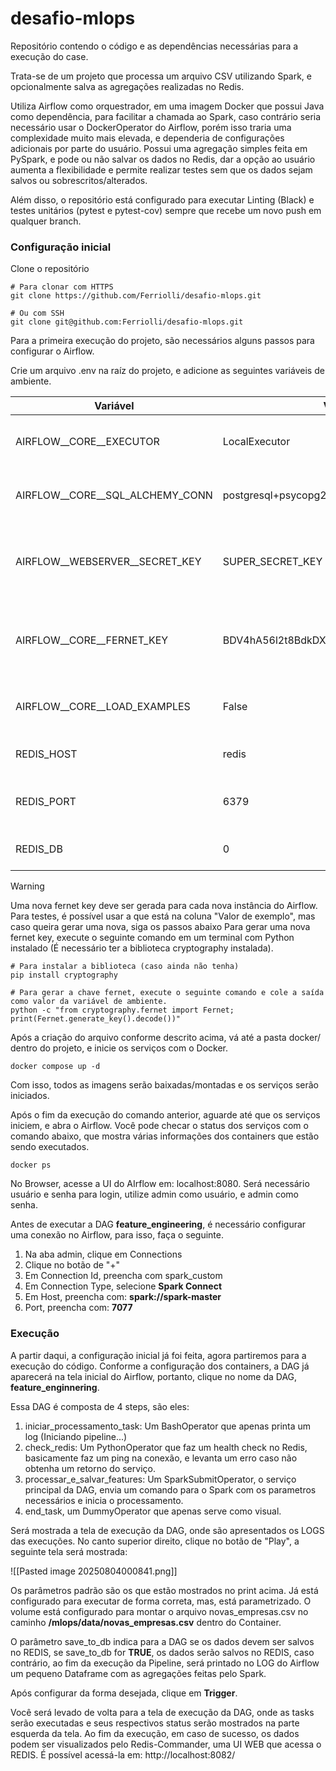 
# desafio-mlops
Repositório contendo o código e as dependências necessárias para a execução do case.

Trata-se de um projeto que processa um arquivo CSV utilizando Spark, e opcionalmente salva as agregações realizadas no Redis.

Utiliza Airflow como orquestrador, em uma imagem Docker que possui Java como dependência, para facilitar a chamada ao Spark, caso contrário seria necessário usar o DockerOperator do Airflow, porém isso traria uma complexidade muito mais elevada, e dependeria de configurações adicionais por parte do usuário.
Possui uma agregação simples feita em PySpark, e pode ou não salvar os dados no Redis, dar a opção ao usuário aumenta a flexibilidade e permite realizar testes sem que os dados sejam salvos ou sobrescritos/alterados.

Além disso, o repositório está configurado para executar Linting (Black) e testes unitários (pytest e pytest-cov) sempre que recebe um novo push em qualquer branch.
### Configuração inicial

Clone o repositório

```
# Para clonar com HTTPS
git clone https://github.com/Ferriolli/desafio-mlops.git

# Ou com SSH
git clone git@github.com:Ferriolli/desafio-mlops.git
```


Para a primeira execução do projeto, são necessários alguns passos para configurar o Airflow.

Crie um arquivo .env na raíz do projeto, e adicione as seguintes variáveis de ambiente.

| Variável                        | Valor de exemplo                                       | Explicação                                                          |
| ------------------------------- | ------------------------------------------------------ | ------------------------------------------------------------------- |
| AIRFLOW__CORE__EXECUTOR         | LocalExecutor                                          | Define o tipo de executor que o Airflow vai usar.                   |
| AIRFLOW__CORE__SQL_ALCHEMY_CONN | postgresql+psycopg2://airflow:airflow@postgres/airflow | Define a string de conexão com o banco.                             |
| AIRFLOW__WEBSERVER__SECRET_KEY  | SUPER_SECRET_KEY                                       | Serve para assinar cookies da interface web do airflow.             |
| AIRFLOW__CORE__FERNET_KEY       | BDV4hA56l2t8BdkDXDWJooAWQdKj4xwBHWJLoAKNQuw=           | Serve para criptografar informações sensíveis armazenadas no banco. |
| AIRFLOW__CORE__LOAD_EXAMPLES    | False                                                  | Serve para carregar (ou não) DAGs de exemplo.                       |
| REDIS_HOST                      | redis                                                  | Host do redis usado como feature store                              |
| REDIS_PORT                      | 6379                                                   | Porta do redis usado como feature store                             |
| REDIS_DB                        | 0                                                      | DB do redis usado como feature store                                |

> [!WARNING]
Uma nova fernet key deve ser gerada para cada nova instância do Airflow. Para testes, é possível usar a que está na coluna "Valor de exemplo", mas caso queira gerar uma nova, siga os passos abaixo
Para gerar uma nova fernet key, execute o seguinte comando em um terminal com Python instalado (É necessário ter a biblioteca cryptography instalada).
```
# Para instalar a biblioteca (caso ainda não tenha)
pip install cryptography

# Para gerar a chave fernet, execute o seguinte comando e cole a saída como valor da variável de ambiente.
python -c "from cryptography.fernet import Fernet; print(Fernet.generate_key().decode())"
```

Após a criação do arquivo conforme descrito acima, vá até a pasta docker/ dentro do projeto, e inicie os serviços com o Docker.

```
docker compose up -d
```

Com isso, todos as imagens serão baixadas/montadas e os serviços serão iniciados.

Após o fim da execução do comando anterior, aguarde até que os serviços iniciem, e abra o Airflow.
Você pode checar o status dos serviços com o comando abaixo, que mostra várias informações dos containers que estão sendo executados.
```
docker ps
```

No Browser, acesse a UI do AIrflow em: localhost:8080.
Será necessário usuário e senha para login, utilize admin como usuário, e admin como senha.

Antes de executar a DAG **feature_engineering**, é necessário configurar uma conexão no Airflow, para isso, faça o seguinte.
1. Na aba admin, clique em Connections
2. Clique no botão de "+"
3. Em Connection Id, preencha com spark_custom
4. Em Connection Type, selecione **Spark Connect**
5. Em Host, preencha com: **spark://spark-master**
6. Port, preencha com: **7077**


### Execução

A partir daqui, a configuração inicial já foi feita, agora partiremos para a execução do código.
Conforme a configuração dos containers, a DAG já aparecerá na tela inicial do Airflow, portanto, clique no nome da DAG, **feature_enginnering**.

Essa DAG é composta de 4 steps, são eles:
1. iniciar_processamento_task: Um BashOperator que apenas printa um log (Iniciando pipeline...)
2. check_redis: Um PythonOperator que faz um health check no Redis, basicamente faz um ping na conexão, e levanta um erro caso não obtenha um retorno do serviço.
3. processar_e_salvar_features: Um SparkSubmitOperator, o serviço principal da DAG, envia um comando para o Spark com os parametros necessários e inicia o processamento.
4. end_task, um DummyOperator que apenas serve como visual.

Será mostrada a tela de execução da DAG, onde são apresentados os LOGS das execuções.
No canto superior direito, clique no botão de "Play", a seguinte tela será mostrada:

![[Pasted image 20250804000841.png]]

Os parâmetros padrão são os que estão mostrados no print acima. Já está configurado para executar de forma correta, mas, está parametrizado.
O volume está configurado para montar o arquivo novas_empresas.csv no caminho **/mlops/data/novas_empresas.csv** dentro do Container.

O parâmetro save_to_db indica para a DAG se os dados devem ser salvos no REDIS, se save_to_db for **TRUE**, os dados serão salvos no REDIS, caso contrário, ao fim da execução da Pipeline, será printado no LOG do Airflow um pequeno Dataframe com as agregações feitas pelo Spark.

Após configurar da forma desejada, clique em **Trigger**.

Você será levado de volta para a tela de execução da DAG, onde as tasks serão executadas e seus respectivos status serão mostrados na parte esquerda da tela.
Ao fim da execução, em caso de sucesso, os dados podem ser visualizados pelo Redis-Commander, uma UI WEB que acessa o REDIS. É possível acessá-la em: http://localhost:8082/